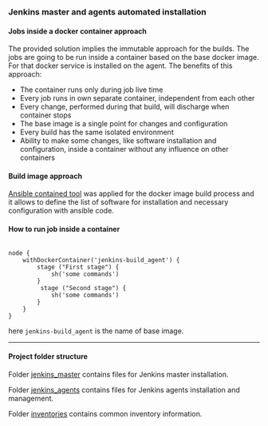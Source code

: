 ### Jenkins master and agents automated installation

#### Jobs inside a docker container approach
The provided solution implies the immutable approach for the builds. The jobs are going to be run inside a container based on the base docker image. For that docker service is installed on the agent. The benefits of this approach:
- The container runs only during job live time
- Every job runs in own separate container, independent from each other
- Every change, performed during that build, will discharge when container stops
- The base image is a single point for changes and configuration
- Every build has the same isolated environment 
- Ability to make some changes, like software installation and configuration, inside a container without any influence on other containers

#### Build image approach
[Ansible contained tool](https://www.ansible.com/integrations/containers/ansible-container) was applied for the docker image build process and it allows to define the list of software for installation and necessary configuration with ansible code.

#### How to run job inside a container
```
    
node {
    withDockerContainer('jenkins-build_agent') {
        stage ("First stage") {
            sh('some commands')
        }
         stage ("Second stage") {
            sh('some commands')
        }
    }
}
```
here `jenkins-build_agent` is the name of base image.

___

#### Project folder structure
Folder [jenkins_master](https://stash.playtika.com/projects/JB/repos/jenkins_automation/browse/jenkins_master) contains files for Jenkins master installation.

Folder [jenkins_agents](https://stash.playtika.com/projects/JB/repos/jenkins_automation/browse/jenkins_agents) contains files for Jenkins agents installation and management.

Folder [inventories](https://stash.playtika.com/projects/JB/repos/jenkins_automation/browse/inventories) contains common inventory information.
